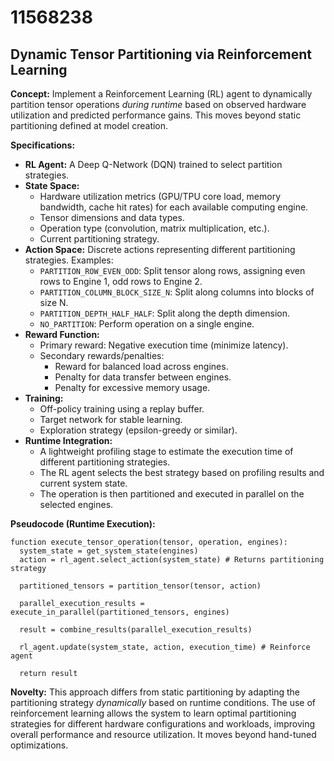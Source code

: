 # 11568238

## Dynamic Tensor Partitioning via Reinforcement Learning

**Concept:** Implement a Reinforcement Learning (RL) agent to dynamically partition tensor operations *during runtime* based on observed hardware utilization and predicted performance gains. This moves beyond static partitioning defined at model creation.

**Specifications:**

*   **RL Agent:** A Deep Q-Network (DQN) trained to select partition strategies.
*   **State Space:**
    *   Hardware utilization metrics (GPU/TPU core load, memory bandwidth, cache hit rates) for each available computing engine.
    *   Tensor dimensions and data types.
    *   Operation type (convolution, matrix multiplication, etc.).
    *   Current partitioning strategy.
*   **Action Space:** Discrete actions representing different partitioning strategies. Examples:
    *   `PARTITION_ROW_EVEN_ODD`: Split tensor along rows, assigning even rows to Engine 1, odd rows to Engine 2.
    *   `PARTITION_COLUMN_BLOCK_SIZE_N`: Split along columns into blocks of size N.
    *   `PARTITION_DEPTH_HALF_HALF`: Split along the depth dimension.
    *   `NO_PARTITION`: Perform operation on a single engine.
*   **Reward Function:**
    *   Primary reward: Negative execution time (minimize latency).
    *   Secondary rewards/penalties:
        *   Reward for balanced load across engines.
        *   Penalty for data transfer between engines.
        *   Penalty for excessive memory usage.
*   **Training:**
    *   Off-policy training using a replay buffer.
    *   Target network for stable learning.
    *   Exploration strategy (epsilon-greedy or similar).
*   **Runtime Integration:**
    *   A lightweight profiling stage to estimate the execution time of different partitioning strategies.
    *   The RL agent selects the best strategy based on profiling results and current system state.
    *   The operation is then partitioned and executed in parallel on the selected engines.

**Pseudocode (Runtime Execution):**

```
function execute_tensor_operation(tensor, operation, engines):
  system_state = get_system_state(engines)
  action = rl_agent.select_action(system_state) # Returns partitioning strategy
  
  partitioned_tensors = partition_tensor(tensor, action)
  
  parallel_execution_results = execute_in_parallel(partitioned_tensors, engines)
  
  result = combine_results(parallel_execution_results)
  
  rl_agent.update(system_state, action, execution_time) # Reinforce agent
  
  return result
```

**Novelty:** This approach differs from static partitioning by adapting the partitioning strategy *dynamically* based on runtime conditions. The use of reinforcement learning allows the system to learn optimal partitioning strategies for different hardware configurations and workloads, improving overall performance and resource utilization. It moves beyond hand-tuned optimizations.
